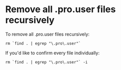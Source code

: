 # Remove all .pro.user files recursively

To remove all .pro.user files recursively:

```
rm `find . | egrep "\.pro\.user"`
```

If you'd like to confirm every file individually:

```
rm `find . | egrep "\.pro\.user"` -i
```